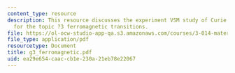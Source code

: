```yaml
---
content_type: resource
description: This resource discusses the experiment VSM study of Curie temperatures
  for the topic ?3 ferromagnetic transitions.
file: https://ol-ocw-studio-app-qa.s3.amazonaws.com/courses/3-014-materials-laboratory-fall-2006/ea29e654caaccb1e230a21eb78e22067_g3_ferromagnetic.pdf
file_type: application/pdf
resourcetype: Document
title: g3_ferromagnetic.pdf
uid: ea29e654-caac-cb1e-230a-21eb78e22067
---
```

